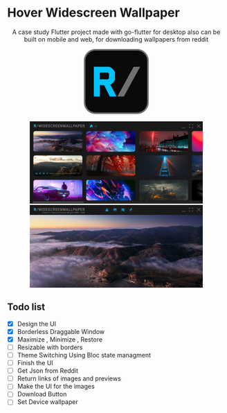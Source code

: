 # Hover Widescreen Wallpaper
<p align="center">
A case study Flutter project made with go-flutter for desktop also can be built on mobile and web, for downloading wallpapers from reddit 
</p>
<p float="left" align="center">
  <img src="go/assets/icon.png" width="150" />
</p>
<p float="left" align="center">
  <img src="project/Main%20view.png" width="400" />
  <img src="project/Preview%20view.png" width="400" /> 
</p>

## Todo list
- [x] Design the UI
- [x] Borderless Draggable Window
- [x] Maximize , Minimize , Restore
- [ ] Resizable with borders
- [ ] Theme Switching Using Bloc state managment
- [ ] Finish the UI
- [ ] Get Json from Reddit
- [ ] Return links of images and previews
- [ ] Make the UI for the images
- [ ] Download Button
- [ ] Set Device wallpaper

